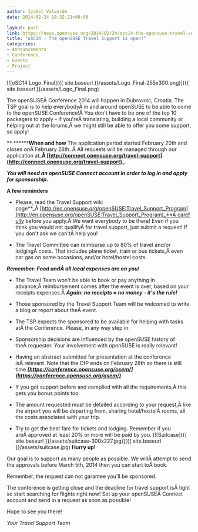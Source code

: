 ```yaml
---
author: Izabel Valverde
date: 2014-02-24 18:32:21+00:00

layout: post
link: https://news.opensuse.org/2014/02/24/osc14-the-opensuse-travel-support-is-open/
title: "oSC14 - The openSUSE Travel Support is open!"
categories:
- Announcements
- Conference
- Events
- Project
---
```

[![oSC14 Logo_Final]({{ site.baseurl }}/assets/Logo_Final-255x300.png)]({{ site.baseurl }}/assets/Logo_Final.png)

The openSUSEÂ Conference 2014 will happen in Dubrovnic, Croatia. The TSP goal is to help everybodyÂ in and around openSUSE to be able to come to the openSUSE Conference!Â You don't have to be one of the top 10 packagers to apply - if you'reÂ translating, building a local community or helping out at the forums,Â we might still be able to offer you some support, so apply!

**
********When and how**
The application period started February 20th and closes onÂ February 28th. Â All requests will be managed through our application at_**Â [http://connect.opensuse.org/travel-support](http://connect.opensuse.org/travel-support)**_.

_**You will need an openSUSE Connect account in order to log in and apply for sponsorship.**_

**A few reminders**

- Please, read the Travel Support wiki page**_Â [http://en.opensuse.org/openSUSE:Travel_Support_Program](http://en.opensuse.org/openSUSE:Travel_Support_Program)_**Â carefully
before you apply.Â We want everybody to be there! Even if you think you would not qualifyÂ for travel support, just submit a request! If you don't ask we can'tÂ help you!

- The Travel Committee can reimburse up to 80% of travel and/or lodgingÂ costs. That includes plane ticket, train or bus tickets,Â even car gas on some occasions, and/or hotel/hostel costs.

_**Remember: Food andÂ all local expenses are on you!**_

- The Travel Team won't be able to book or pay anything in advance,Â reimbursement comes after the event is over, based on your receipts expenses.Â _**Again: no receipts = no money - it's the rule!**_

- Those sponsored by the Travel Support Team will be welcomed to write a blog or report about theÂ event.

- The TSP expects the sponsored to be available for helping with tasks atÂ the Conference. Please, in any way step in.

- Sponsorship decisions are influenced by the openSUSE history of theÂ requester. Your involvement with openSUSE is really relevant!

- Having an abstract submitted for presentation at the conference isÂ relevant. Note that the CfP ends on February 28th so there is
still time **_[https://conference.opensuse.org/osem/](https://conference.opensuse.org/osem/)_**

- If you got support before and complied with all the requirements,Â this gets you bonus points too.

- The amount requested must be detailed according to your request,Â like the airport you will be departing from, sharing hotel/hostelÂ rooms, all the costs associated with your trip.

- Try to get the best fare for tickets and lodging. Remember if you areÂ approved at least 20% or more will be paid by you.
[![Suitcase]({{ site.baseurl }}/assets/suitcase-300x227.jpg)]({{ site.baseurl }}/assets/suitcase.jpg)
**Hurry up!**

Our goal is to support as many people as possible. We willÂ attempt to send the approvals before March 5th, 2014 then you can start toÂ book.

Remember, the request can not garantee you'll be sponsored.

The conference is getting close and the deadline for travel support isÂ tight so start searching for flights right now! Set up your openSUSEÂ Connect account and send in a request as soon as possible!

Hope to see you there!

_Your Travel Support Team_		
